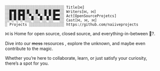 <!--
hmmhmm https://dev.to/naiive - https://naiive.itch.io
-->

<pre><code>
░░░░░░░░░░░░░░░░░░░░░░░░░░░ Title[⨝]
░░█▀█░█▀█░█░░░█░░░█░█░█▀▀░░ Writers[⨝, ⨝] 
░░█░█░█▀█░░▀▄░░▀▄░▀▄▀░█▀▀░░ Act[OpenSourceProjetcs]
░░▀░▀░▀░▀░░░▀░░░▀░░▀░░▀▀▀░░ Cast[⨝, ⨝, ⨝]
░ Projects ░░░░░░░░░░░░░░░░ https://github.com/naiiveprojects
</code></pre>

⨝ is Home for open source, closed source, and everything-in-between 🤔?.

Dive into our ~~mess~~ resources , explore the unknown, and maybe even contribute to the magic.

Whether you’re here to collaborate, learn, or just satisfy your curiosity, there’s a spot for you.
